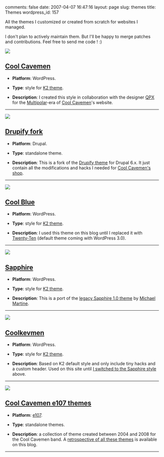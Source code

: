 comments: false
date: 2007-04-07 16:47:16
layout: page
slug: themes
title: Themes
wordpress_id: 157

All the themes I customized or created from scratch for websites I managed.

I don't plan to actively maintain them. But I'll be happy to merge patches and contributions. Feel free to send me code ! :)

[![](http://kevin.deldycke.com/wp-content/uploads/2007/04/cool-cavemen-preview.png)](http://kevin.deldycke.com/wp-content/uploads/2007/04/cool-cavemen-preview.png)

## [Cool Cavemen](http://github.com/kdeldycke/cool-cavemen-k2-theme/)

  * **Platform**: WordPress.

  * **Type**: style for [K2 theme](http://getk2.com).

  * **Description**: I created this style in collaboration with the designer [QPX](http://qpx.coolcavemen.com) for the [Multipolar](http://coolcavemen.com/discography/multipolar/)-era of [Cool Cavemen](http://coolcavemen.com)'s website.

* * *

[![](http://kevin.deldycke.com/wp-content/uploads/2007/04/drupify-fork-preview-e1291301163923.png)](http://kevin.deldycke.com/wp-content/uploads/2007/04/drupify-fork-preview.png)

## [Drupify fork](http://github.com/kdeldycke/drupify-fork/)

  * **Platform**: Drupal.

  * **Type**: standalone theme.

  * **Description**: This is a fork of the [Drupify theme](http://drupal.org/project/drupify) for Drupal 6.x. It just contain all the modifications and hacks I needed for [Cool Cavemen's shop](http://shop.coolcavemen.com).

* * *

[![](http://kevin.deldycke.com/wp-content/uploads/2007/04/cool-blue-preview.png)](http://kevin.deldycke.com/wp-content/uploads/2007/04/cool-blue-preview.png)

## [Cool Blue](http://github.com/kdeldycke/cool-blue/)

  * **Platform**: WordPress.

  * **Type**: style for [K2 theme](http://getk2.com).

  * **Description**: I used this theme on this blog until I replaced it with [Twenty-Ten](http://wordpress.org/extend/themes/twentyten) (default theme coming with WordPress 3.0).

* * *

[![](http://kevin.deldycke.com/wp-content/uploads/2007/04/sapphire-style-for-k2-03-wordpress-theme.png)](http://kevin.deldycke.com/wp-content/uploads/2007/04/sapphire-style-for-k2-03-wordpress-theme.png)

## [Sapphire](http://github.com/kdeldycke/sapphire/)

  * **Platform**: WordPress.

  * **Type**: style for [K2 theme](http://getk2.com).

  * **Description**: This is a port of the [legacy Sapphire 1.0 theme](http://www.michaelmartine.com/free-wordpress-themes/free-wordpress-theme-sapphire/) by [Michael Martine](http://www.michaelmartine.com).

* * *

[![](http://kevin.deldycke.com/wp-content/uploads/2007/04/coolkevmen-for-k2-in-action1-e1291301553611.png)](http://kevin.deldycke.com/wp-content/uploads/2007/04/coolkevmen-for-k2-in-action1.png)

## [Coolkevmen](http://github.com/kdeldycke/coolkevmen/)

  * **Platform**: WordPress.

  * **Type**: style for [K2 theme](http://getk2.com).

  * **Description**: Based on K2 default style and only include tiny hacks and a custom header. Used on this site until [I switched to the Sapphire style](http://kevin.deldycke.com/2007/03/sapphire-style-for-k2-wordpress-theme/) above.

* * *

[![](http://kevin.deldycke.com/wp-content/uploads/2011/06/new_look_3_mouseover.png)](http://kevin.deldycke.com/wp-content/uploads/2011/06/new_look_3_mouseover.png)

## [Cool Cavemen e107 themes](http://github.com/kdeldycke/cool-cavemen-e107-theme)

  * **Platform**: [e107](http://e107.org).

  * **Type**: standalone themes.

  * **Description**: a collection of theme created between 2004 and 2008 for the Cool Cavemen band. A [retrospective of all these themes](http://kevin.deldycke.com/2011/06/cool-cavemen-webdesign-retrospective/) is available on this blog.

* * *
